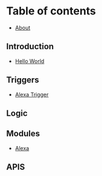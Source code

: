 # Table of contents

* [About](README.md)

## Introduction

* [Hello World](introduction/hello-world.md)

## Triggers

* [Alexa Trigger](triggers/alexa-trigger.md)

## Logic

## Modules

* [Alexa](modules/alexa.md)

## APIS


